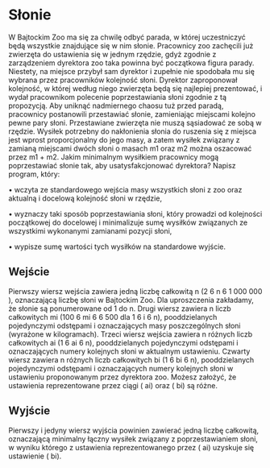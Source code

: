 # Słonie

W Bajtockim Zoo ma się za chwilę odbyć parada, w której uczestniczyć będą wszystkie
znajdujące się w nim słonie. Pracownicy zoo zachęcili już zwierzęta do ustawienia się w jednym
rzędzie, gdyż zgodnie z zarządzeniem dyrektora zoo taka powinna być początkowa figura parady.
Niestety, na miejsce przybył sam dyrektor i zupełnie nie spodobała mu się wybrana
przez pracowników kolejność słoni. Dyrektor zaproponował kolejność, w której według niego
zwierzęta będą się najlepiej prezentować, i wydał pracownikom polecenie poprzestawiania słoni
zgodnie z tą propozycją.
Aby uniknąć nadmiernego chaosu tuż przed paradą, pracownicy postanowili przestawiać
słonie, zamieniając miejscami kolejno pewne pary słoni. Przestawiane zwierzęta nie muszą
sąsiadować ze sobą w rzędzie. Wysiłek potrzebny do nakłonienia słonia do ruszenia się z miejsca jest wprost proporcjonalny do jego masy, a zatem wysiłek związany z zamianą miejscami
dwóch słoni o masach m1 oraz m2 można oszacować przez m1 + m2. Jakim minimalnym wysiłkiem pracownicy mogą poprzestawiać słonie tak, aby usatysfakcjonować dyrektora?
Napisz program, który:

• wczyta ze standardowego wejścia masy wszystkich słoni z zoo oraz aktualną i docelową
kolejność słoni w rzędzie,

• wyznaczy taki sposób poprzestawiania słoni, który prowadzi od kolejności początkowej
do docelowej i minimalizuje sumę wysiłków związanych ze wszystkimi wykonanymi
zamianami pozycji słoni,

• wypisze sumę wartości tych wysiłków na standardowe wyjście.

## Wejście

Pierwszy wiersz wejścia zawiera jedną liczbę całkowitą n (2 6 n 6 1 000 000 ), oznaczającą
liczbę słoni w Bajtockim Zoo. Dla uproszczenia zakładamy, że słonie są ponumerowane od
1 do n. Drugi wiersz zawiera n liczb całkowitych mi (100 6 mi 6 6 500 dla 1 6 i 6 n),
pooddzielanych pojedynczymi odstępami i oznaczających masy poszczególnych słoni (wyrażone
w kilogramach).
Trzeci wiersz wejścia zawiera n różnych liczb całkowitych ai (1 6 ai 6 n), pooddzielanych
pojedynczymi odstępami i oznaczających numery kolejnych słoni w aktualnym ustawieniu.
Czwarty wiersz zawiera n różnych liczb całkowitych bi (1 6 bi 6 n), pooddzielanych pojedynczymi odstępami i oznaczających numery kolejnych słoni w ustawieniu proponowanym przez
dyrektora zoo. Możesz założyć, że ustawienia reprezentowane przez ciągi ( ai) oraz ( bi) są
różne.

## Wyjście

Pierwszy i jedyny wiersz wyjścia powinien zawierać jedną liczbę całkowitą, oznaczającą
minimalny łączny wysiłek związany z poprzestawianiem słoni, w wyniku którego z ustawienia
reprezentowanego przez ( ai) uzyskuje się ustawienie ( bi).
